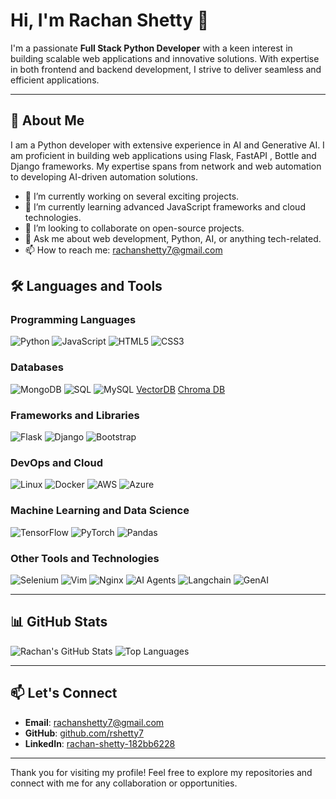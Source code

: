# Hi, I'm Rachan Shetty 👋

I'm a passionate **Full Stack Python Developer** with a keen interest in building scalable web applications and innovative solutions. With expertise in both frontend and backend development, I strive to deliver seamless and efficient applications.

---

## 🚀 About Me

I am a Python developer with extensive experience in AI and Generative AI. I am proficient in building web applications using Flask, FastAPI , Bottle and Django frameworks. My expertise spans from network and web automation to developing AI-driven automation solutions.

- 🔭 I’m currently working on several exciting projects.
- 🌱 I’m currently learning advanced JavaScript frameworks and cloud technologies.
- 👯 I’m looking to collaborate on open-source projects.
- 💬 Ask me about web development, Python, AI, or anything tech-related.
- 📫 How to reach me: [rachanshetty7@gmail.com](mailto:rachanshetty7@gmail.com)

## 🛠️ Languages and Tools

### Programming Languages
![Python](https://img.shields.io/badge/-Python-black?style=flat-square&logo=python)
![JavaScript](https://img.shields.io/badge/-JavaScript-black?style=flat-square&logo=javascript)
![HTML5](https://img.shields.io/badge/-HTML5-black?style=flat-square&logo=html5)
![CSS3](https://img.shields.io/badge/-CSS3-black?style=flat-square&logo=css3)

### Databases
![MongoDB](https://img.shields.io/badge/-MongoDB-black?style=flat-square&logo=mongodb)
![SQL](https://img.shields.io/badge/-SQL-black?style=flat-square&logo=sql)
![MySQL](https://img.shields.io/badge/-MySQL-black?style=flat-square&logo=mysql)
[VectorDB](https://vectordb.ai)
[Chroma DB](https://www.trychroma.com)

### Frameworks and Libraries
![Flask](https://img.shields.io/badge/-Flask-black?style=flat-square&logo=flask)
![Django](https://img.shields.io/badge/-Django-black?style=flat-square&logo=django)
![Bootstrap](https://img.shields.io/badge/-Bootstrap-black?style=flat-square&logo=bootstrap)

### DevOps and Cloud
![Linux](https://img.shields.io/badge/-Linux-black?style=flat-square&logo=linux)
![Docker](https://img.shields.io/badge/-Docker-black?style=flat-square&logo=docker)
![AWS](https://img.shields.io/badge/-AWS-black?style=flat-square&logo=amazon-aws)
![Azure](https://img.shields.io/badge/-Azure-black?style=flat-square&logo=microsoft-azure)

### Machine Learning and Data Science
![TensorFlow](https://img.shields.io/badge/-TensorFlow-black?style=flat-square&logo=tensorflow)
![PyTorch](https://img.shields.io/badge/-PyTorch-black?style=flat-square&logo=pytorch)
![Pandas](https://img.shields.io/badge/-Pandas-black?style=flat-square&logo=pandas)


### Other Tools and Technologies
![Selenium](https://img.shields.io/badge/-Selenium-black?style=flat-square&logo=selenium)
![Vim](https://img.shields.io/badge/-Vim-black?style=flat-square&logo=vim)
![Nginx](https://img.shields.io/badge/-Nginx-black?style=flat-square&logo=nginx)
![AI Agents](https://img.shields.io/badge/-AI%20Agents-black?style=flat-square&logo=ai)
![Langchain](https://img.shields.io/badge/-Langchain-black?style=flat-square&logo=langchain)
![GenAI](https://img.shields.io/badge/-GenAI-black?style=flat-square&logo=genai)

---


## 📊 GitHub Stats

![Rachan's GitHub Stats](https://github-readme-stats.vercel.app/api?username=rshetty7&show_icons=true&theme=radical)
![Top Languages](https://github-readme-stats.vercel.app/api/top-langs/?username=rshetty7&layout=compact&theme=radical)

---

## 📫 Let's Connect

- **Email**: [rachanshetty7@gmail.com](mailto:rachanshetty7@gmail.com)
- **GitHub**: [github.com/rshetty7](https://github.com/rshetty7)
- **LinkedIn**: [rachan-shetty-182bb6228](linkedin.com/in/rachan-shetty-182bb6228)

---

Thank you for visiting my profile! Feel free to explore my repositories and connect with me for any collaboration or opportunities.
